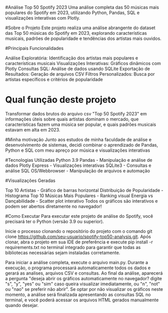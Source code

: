 #Análise Top 50 Spotify 2023
Uma análise completa das 50 músicas mais populares do Spotify em 2023, utilizando Python, Pandas, SQL e visualizações interativas com Plotly.

 #Sobre o Projeto
Este projeto realiza uma análise abrangente do dataset das Top 50 músicas do Spotify em 2023, explorando características musicais, padrões de popularidade e tendências dos artistas mais ouvidos.

#Principais Funcionalidades

Análise Exploratória: Identificação dos artistas mais populares e características musicais
Visualizações Interativas: Gráficos dinâmicos com Plotly
Consultas SQL: Análise de dados usando SQLite
Exportação de Resultados: Geração de arquivos CSV
Filtros Personalizados: Busca por artistas específicos e critérios de popularidade
# Qual função deste projeto
Transformar dados brutos do arquivo csv "Top 50 Spotify 2023" em informações úteis sobre quais artistas dominam o mercado, que características fazem uma música ser popular, e quais padrões musicais estavam em alta em 2023.

#Minha motivação 
Junto aos  estudos de minha faculdade de análise e desenvolvimento de sistemas, decidi combinar o aprendizado de Pandas, Python e SQL com meu apreço por música e visualizações interativas

#Tecnologias Utilizadas
Python 3.9
Pandas - Manipulação e análise de dados
Plotly Express - Visualizações interativas
SQLite3 - Consultas e análise SQL
OS/Webbrowser - Manipulação de arquivos e automação

#Visualizações Geradas

Top 10 Artistas - Gráfico de barras horizontal
Distribuição de Popularidade - Histograma
Top 10 Músicas Mais Populares - Ranking visual
Energia vs Dançabilidade - Scatter plot interativo
Todos os gráficos são interativos e podem ser abertos diretamente no navegador!
 
#Como Executar
Para executar este projeto de análise do Spotify, você precisará ter o Python (versão 3.9 ou superior).

Inicie o processo clonando o repositório do projeto com o comando git clone https://github.com/seu-usuario/spotify-top50-analysis.git. Após clonar, abra o projeto em sua IDE de preferência e execute pip install -r requirements.txt no terminal integrado para garantir que todas as bibliotecas necessárias sejam instaladas corretamente.

Para iniciar a análise completa, execute o arquivo main.py. Durante a execução, o programa processará automaticamente todos os dados e gerará as analises, arquivos CSV e consultas. Ao final da análise, aparecerá a pergunta "deseja abrir os gráficos automaticamente no navegador? digite "s", "y", "yes" ou "sim" caso queira visualizar imediatamente, ou "n", "not" ou "nao" se preferir não abrir". Se optar por não visualizar os gráficos neste momento, a análise será finalizada apresentando as consultas SQL no terminal, e você poderá acessar os arquivos HTML gerados manualmente quando desejar.






